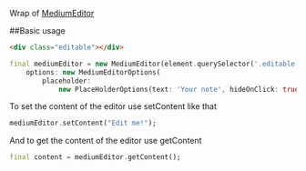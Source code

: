 Wrap of [MediumEditor](https://github.com/yabwe/medium-editor)

##Basic usage

```html
<div class="editable"></div>
```

```dart
final mediumEditor = new MediumEditor(element.querySelector('.editable'),
    options: new MediumEditorOptions(
        placeholder:
            new PlaceHolderOptions(text: 'Your note', hideOnClick: true)));
```

To set the content of the editor use setContent like that
```dart
mediumEditor.setContent("Edit me!");
```

And to get the content of the editor use getContent
```dart
final content = mediumEditor.getContent();
```
